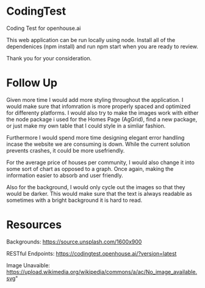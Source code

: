# CodingTest
Coding Test for openhouse.ai

This web application can be run locally using node. Install all of the dependenices (npm install) and run npm start when you are ready to review. 

Thank you for your consideration. 


# Follow Up

Given more time I would add more styling throughout the application. I would make sure that infomration is more properly spaced and optimized for differenty platforms. I would also try to make the images work with either the node package i used for the Homes Page (AgGrid), find a new package, or just make my own table that I could style in a simliar fashion. 

Furthermore I would spend more time designing elegant error handling incase the website we are consuming is down. While the current solution prevents crashes, it could be more usefriendly. 

For the average price of houses per community, I would also change it into some sort of chart as opposed to a graph. Once again, making the information easier to absorb and user friendly.

Also for the background, I would only cycle out the images so that they would be darker. This would make sure that the text is always readable as sometimes with a bright background it is hard to read. 

# Resources

Backgrounds: https://source.unsplash.com/1600x900

RESTful Endpoints: https://codingtest.openhouse.ai/?version=latest

Image Unavaible: https://upload.wikimedia.org/wikipedia/commons/a/ac/No_image_available.svg"
